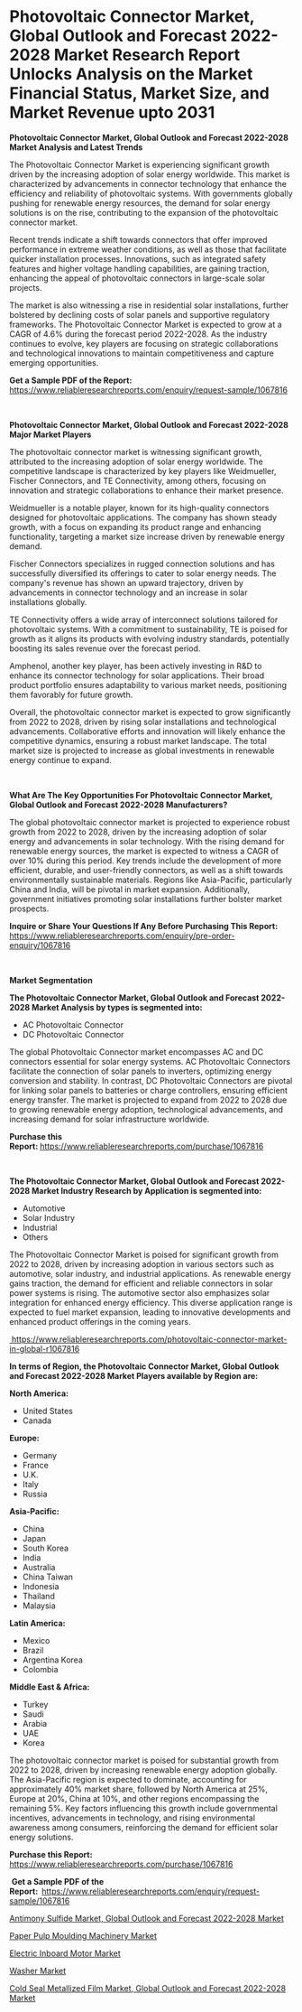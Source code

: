 <p><h1>Photovoltaic Connector Market, Global Outlook and Forecast 2022-2028 Market Research Report Unlocks Analysis on the Market Financial Status, Market Size, and Market Revenue upto 2031</h1></p><p><strong>Photovoltaic Connector Market, Global Outlook and Forecast 2022-2028 Market Analysis and Latest Trends</strong></p>
<p><p>The Photovoltaic Connector Market is experiencing significant growth driven by the increasing adoption of solar energy worldwide. This market is characterized by advancements in connector technology that enhance the efficiency and reliability of photovoltaic systems. With governments globally pushing for renewable energy resources, the demand for solar energy solutions is on the rise, contributing to the expansion of the photovoltaic connector market.</p><p>Recent trends indicate a shift towards connectors that offer improved performance in extreme weather conditions, as well as those that facilitate quicker installation processes. Innovations, such as integrated safety features and higher voltage handling capabilities, are gaining traction, enhancing the appeal of photovoltaic connectors in large-scale solar projects. </p><p>The market is also witnessing a rise in residential solar installations, further bolstered by declining costs of solar panels and supportive regulatory frameworks. The Photovoltaic Connector Market is expected to grow at a CAGR of 4.6% during the forecast period 2022-2028. As the industry continues to evolve, key players are focusing on strategic collaborations and technological innovations to maintain competitiveness and capture emerging opportunities.</p></p>
<p><strong>Get a Sample PDF of the Report:&nbsp;</strong> <a href="https://www.reliableresearchreports.com/enquiry/request-sample/1067816">https://www.reliableresearchreports.com/enquiry/request-sample/1067816</a></p>
<p>&nbsp;</p>
<p><strong>Photovoltaic Connector Market, Global Outlook and Forecast 2022-2028 Major Market Players</strong></p>
<p><p>The photovoltaic connector market is witnessing significant growth, attributed to the increasing adoption of solar energy worldwide. The competitive landscape is characterized by key players like Weidmueller, Fischer Connectors, and TE Connectivity, among others, focusing on innovation and strategic collaborations to enhance their market presence.</p><p>Weidmueller is a notable player, known for its high-quality connectors designed for photovoltaic applications. The company has shown steady growth, with a focus on expanding its product range and enhancing functionality, targeting a market size increase driven by renewable energy demand.</p><p>Fischer Connectors specializes in rugged connection solutions and has successfully diversified its offerings to cater to solar energy needs. The company's revenue has shown an upward trajectory, driven by advancements in connector technology and an increase in solar installations globally.</p><p>TE Connectivity offers a wide array of interconnect solutions tailored for photovoltaic systems. With a commitment to sustainability, TE is poised for growth as it aligns its products with evolving industry standards, potentially boosting its sales revenue over the forecast period.</p><p>Amphenol, another key player, has been actively investing in R&D to enhance its connector technology for solar applications. Their broad product portfolio ensures adaptability to various market needs, positioning them favorably for future growth.</p><p>Overall, the photovoltaic connector market is expected to grow significantly from 2022 to 2028, driven by rising solar installations and technological advancements. Collaborative efforts and innovation will likely enhance the competitive dynamics, ensuring a robust market landscape. The total market size is projected to increase as global investments in renewable energy continue to expand.</p></p>
<p>&nbsp;</p>
<p><strong>What Are The Key Opportunities For Photovoltaic Connector Market, Global Outlook and Forecast 2022-2028 Manufacturers?</strong></p>
<p><p>The global photovoltaic connector market is projected to experience robust growth from 2022 to 2028, driven by the increasing adoption of solar energy and advancements in solar technology. With the rising demand for renewable energy sources, the market is expected to witness a CAGR of over 10% during this period. Key trends include the development of more efficient, durable, and user-friendly connectors, as well as a shift towards environmentally sustainable materials. Regions like Asia-Pacific, particularly China and India, will be pivotal in market expansion. Additionally, government initiatives promoting solar installations further bolster market prospects.</p></p>
<p><strong>Inquire or Share Your Questions If Any Before Purchasing This Report:</strong> <a href="https://www.reliableresearchreports.com/enquiry/pre-order-enquiry/1067816">https://www.reliableresearchreports.com/enquiry/pre-order-enquiry/1067816</a></p>
<p>&nbsp;</p>
<p><strong>Market Segmentation</strong></p>
<p><strong>The Photovoltaic Connector Market, Global Outlook and Forecast 2022-2028 Market Analysis by types is segmented into:</strong></p>
<p><ul><li>AC Photovoltaic Connector</li><li>DC Photovoltaic Connector</li></ul></p>
<p><p>The global Photovoltaic Connector market encompasses AC and DC connectors essential for solar energy systems. AC Photovoltaic Connectors facilitate the connection of solar panels to inverters, optimizing energy conversion and stability. In contrast, DC Photovoltaic Connectors are pivotal for linking solar panels to batteries or charge controllers, ensuring efficient energy transfer. The market is projected to expand from 2022 to 2028 due to growing renewable energy adoption, technological advancements, and increasing demand for solar infrastructure worldwide.</p></p>
<p><strong>Purchase this Report:&nbsp;</strong><a href="https://www.reliableresearchreports.com/purchase/1067816">https://www.reliableresearchreports.com/purchase/1067816</a></p>
<p>&nbsp;</p>
<p><strong>The Photovoltaic Connector Market, Global Outlook and Forecast 2022-2028 Market Industry Research by Application is segmented into:</strong></p>
<p><ul><li>Automotive</li><li>Solar Industry</li><li>Industrial</li><li>Others</li></ul></p>
<p><p>The Photovoltaic Connector Market is poised for significant growth from 2022 to 2028, driven by increasing adoption in various sectors such as automotive, solar industry, and industrial applications. As renewable energy gains traction, the demand for efficient and reliable connectors in solar power systems is rising. The automotive sector also emphasizes solar integration for enhanced energy efficiency. This diverse application range is expected to fuel market expansion, leading to innovative developments and enhanced product offerings in the coming years.</p></p>
<p><a href="https://www.reliableresearchreports.com/photovoltaic-connector-market-in-global-r1067816">&nbsp;https://www.reliableresearchreports.com/photovoltaic-connector-market-in-global-r1067816</a></p>
<p><strong>In terms of Region, the Photovoltaic Connector Market, Global Outlook and Forecast 2022-2028 Market Players available by Region are:</strong></p>
<p>
    <p> <strong> North America: </strong>
        <ul>
            <li>United States</li>
            <li>Canada</li>
        </ul>
        </p> 
    <p> <strong> Europe: </strong>
        <ul>
            <li>Germany</li>
            <li>France</li>
            <li>U.K.</li>
            <li>Italy</li>
            <li>Russia</li>
        </ul>
        </p> 
    <p> <strong> Asia-Pacific: </strong>
        <ul>
            <li>China</li>
            <li>Japan</li>
            <li>South Korea</li>
            <li>India</li>
            <li>Australia</li>
            <li>China Taiwan</li>
            <li>Indonesia</li>
            <li>Thailand</li>
            <li>Malaysia</li>
        </ul>
        </p> 
    <p> <strong> Latin America: </strong>
        <ul>
            <li>Mexico</li>
            <li>Brazil</li>
            <li>Argentina Korea</li>
            <li>Colombia</li>
        </ul>
        </p> 
    <p> <strong> Middle East & Africa: </strong>
        <ul>
            <li>Turkey</li>
            <li>Saudi</li>
            <li>Arabia</li>
            <li>UAE</li>
            <li>Korea</li>
        </ul>
    </p>
    </p>
<p><p>The photovoltaic connector market is poised for substantial growth from 2022 to 2028, driven by increasing renewable energy adoption globally. The Asia-Pacific region is expected to dominate, accounting for approximately 40% market share, followed by North America at 25%, Europe at 20%, China at 10%, and other regions encompassing the remaining 5%. Key factors influencing this growth include governmental incentives, advancements in technology, and rising environmental awareness among consumers, reinforcing the demand for efficient solar energy solutions.</p></p>
<p><strong>Purchase this Report: </strong><a href="https://www.reliableresearchreports.com/purchase/1067816">https://www.reliableresearchreports.com/purchase/1067816</a></p>
<p>&nbsp;<strong>Get a Sample PDF of the Report:&nbsp;&nbsp;</strong><a href="https://www.reliableresearchreports.com/enquiry/request-sample/1067816">https://www.reliableresearchreports.com/enquiry/request-sample/1067816</a></p>
<p><strong></strong></p>
<p><p><a href="https://github.com/ygfu6u/Market-Research-Report-List-1/blob/main/antimony-sulfide-market-global-outlook-and-forecast-2022-2028-market.md">Antimony Sulfide Market, Global Outlook and Forecast 2022-2028 Market</a></p><p><a href="https://medium.com/@maudeefields042024/the-paper-pulp-moulding-machinery-market-has-witnessed-significant-growth-in-recent-years-and-b335c10ce447">Paper Pulp Moulding Machinery Market</a></p><p><a href="https://medium.com/@maudeefields042024/the-electric-inboard-motor-market-report-analyzes-important-operational-and-performance-data-so-bdb15b3d6beb">Electric Inboard Motor Market</a></p><p><a href="https://issuu.com/reportprime-2/docs/washer-market-size-2030.pptx_7a63168645cda3">Washer Market</a></p><p><a href="https://github.com/mahnoor2003/Market-Research-Report-List-6/blob/main/cold-seal-metallized-film-market-global-outlook-and-forecast-2022-2028-market.md">Cold Seal Metallized Film Market, Global Outlook and Forecast 2022-2028 Market</a></p></p>